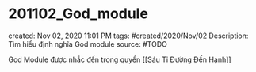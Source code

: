 # 201102_God_module

created: Nov 02, 2020 11:01 PM
tags: #created/2020/Nov/02
Description: Tìm hiểu định nghĩa God module
source: #TODO

God Module được nhắc đến trong quyển [[Sáu Tỉ Đường Đến Hạnh]]